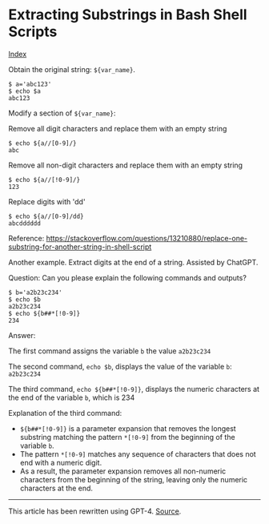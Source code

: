 # Extracting Substrings in Bash Shell Scripts

[Index](index.md)

Obtain the original string: `${var_name}`.

```plaintext
$ a='abc123'
$ echo $a
abc123
```

Modify a section of `${var_name}`:

Remove all digit characters and replace them with an empty string

```plaintext
$ echo ${a//[0-9]/}
abc
```

Remove all non-digit characters and replace them with an empty string

```plaintext
$ echo ${a//[!0-9]/}
123
```

Replace digits with 'dd'

```plaintext
$ echo ${a//[0-9]/dd}
abcdddddd
```

Reference: <https://stackoverflow.com/questions/13210880/replace-one-substring-for-another-string-in-shell-script>

Another example. Extract digits at the end of a string. Assisted by ChatGPT.

Question: Can you please explain the following commands and outputs?

```plaintext
$ b='a2b23c234'
$ echo $b
a2b23c234
$ echo ${b##*[!0-9]}
234
```

Answer:

The first command assigns the variable `b` the value `a2b23c234`

The second command, `echo $b`, displays the value of the variable `b`: `a2b23c234`

The third command, `echo ${b##*[!0-9]}`, displays the numeric characters at the end of the variable `b`, which is 234

Explanation of the third command:

- `${b##*[!0-9]}` is a parameter expansion that removes the longest substring matching the pattern `*[!0-9]` from the beginning of the variable `b`.
- The pattern `*[!0-9]` matches any sequence of characters that does not end with a numeric digit.
- As a result, the parameter expansion removes all non-numeric characters from the beginning of the string, leaving only the numeric characters at the end.

---

This article has been rewritten using GPT-4. [Source](https://poe.com/s/pOKG6Tqe9rzmAHChxDmQ).